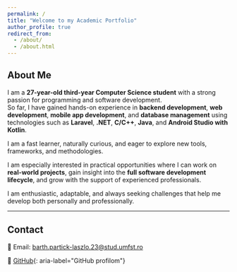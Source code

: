 ```yaml
---
permalink: /
title: "Welcome to my Academic Portfolio"
author_profile: true
redirect_from: 
  - /about/
  - /about.html
---
```


## About Me

I am a **27-year-old third-year Computer Science student** with a strong passion for programming and software development.  
So far, I have gained hands-on experience in **backend development**, **web development**, **mobile app development**, and **database management** using technologies such as **Laravel**, **.NET**, **C/C++**, **Java**, and **Android Studio with Kotlin**.  

I am a fast learner, naturally curious, and eager to explore new tools, frameworks, and methodologies.  

I am especially interested in practical opportunities where I can work on **real-world projects**, gain insight into the **full software development lifecycle**, and grow with the support of experienced professionals.  

I am enthusiastic, adaptable, and always seeking challenges that help me develop both personally and professionally.

---

## Contact

📧 Email: [barth.partick-laszlo.23@stud.umfst.ro](mailto:barth.partick-laszlo.23@stud.umfst.ro)  

🔗 [GitHub](https://github.com/brthpatrick){: aria-label="GitHub profilom"}  

